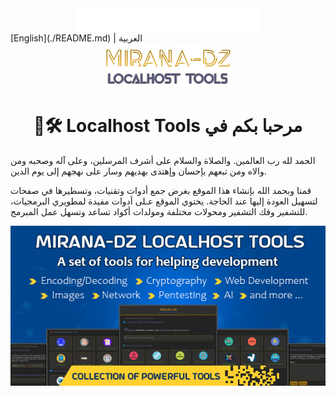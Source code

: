 <div align="center">
<img src="src/public/assets/images/basmala.png" alt="basmala" width="294px" height="36px" />
</div>
[English](./README.md) | العربية
<div align="center">
  <img src="src/public/assets/images/mirana-dz_localhost_tools.png" alt="MIRANA-DZ Localhost Tools logo" width="200px" height="70px" />
  <h1>🧰🛠️ Localhost Tools مرحبا بكم في</h1>
</div>

الحمد لله رب العالمين. والصلاة والسلام على أشرف المرسلين، وعلى آله وصحبه ومن والاه ومن تبعهم بإحسان وإهتدى بهديهم وسار على نهجهم إلى يوم الدين. 

قمنا وبحمد الله بإنشاء هذا الموقع بغرض جمع أدوات وتقنيات، وتسطيرها في صفحات لتسهيل العودة إليها عند الحاجة. يحتوي الموقع عـلى أدوات مفيدة لمطويري البرمجيات، للتشفير وفك التشفير ومحولات مختلفة ومولدات أكواد تساعد وتسهل عمل المبرمج. 

<div align="center">
  <img src="src/public/assets/images/Inline_Preview.png" width="auto" height="auto" />
</div>